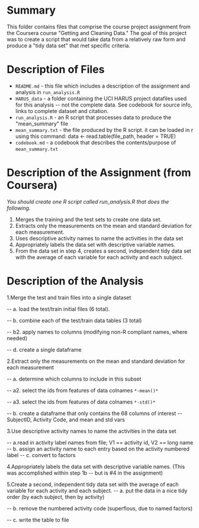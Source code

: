 Summary
========

This folder contains files that comprise the course project assignment from the Coursera course "Getting and Cleaning Data." The goal of this project was to create a script that would take data from a relatively raw form and produce a "tidy data set" that met specific criteria.

# Description of Files

* `README.md` - this file which includes a description of the assignment and analysis in `run_analysis.R`
* `HARUS_data` - a folder containing the UCI HARUS project datafiles used for this analysis -- not the complete data. See codebook for source info, links to complete dataset and citation.
* `run_analysis.R` - an R script that processes data to produce the "mean_summary" file
* `mean_summary.txt` - the file produced by the R script.
  it can be loaded in r using this command:
  data <- read.table(file_path, header = TRUE) 
* `codebook.md` - a codebook that describes the contents/purpose of `mean_summary.txt`

# Description of the Assignment (from Coursera)
*You should create one R script called run_analysis.R that does the following.*

1. Merges the training and the test sets to create one data set.
2. Extracts only the measurements on the mean and standard deviation for each measurement. 
3. Uses descriptive activity names to name the activities in the data set
4. Appropriately labels the data set with descriptive variable names. 
5. From the data set in step 4, creates a second, independent tidy data set with the average of each variable for each activity and each subject.

# Description of the Analysis
1.Merge the test and train files into a single dataset
  
--    a. load the test/train initial files (6 total).

--    b. combine each of the test/train data tables (3 total)

--    b2. apply names to columns (modifying non-R compliant names, where needed)

--    d. create a single dataframe

2.Extract only the measurements on the mean and standard deviation for each measurement

--     a. determine which columns to include in this subset 

--    a2. select the ids from features of data colnames `*-mean()*` 

--    a3. select the ids from features of data colnames `*-std()*`

--    b. create a dataframe that only contains the 68 columns of interest  -- SubjectID, Activity Code, and mean and std vars

3.Use descriptive activity names to name the activities in the data set

--    a.read in activity label names from file; V1 == activity id, V2 == long name
--    b. assign an activity name to each entry based on the activity numbered label
--    c. convert to factors
  
4.Appropriately labels the data set with descriptive variable names.
    (This was accomplished within step 1b -- but is #4 in the assignment)

5.Create a second, independent tidy data set with the average of each variable for each activity and each subject.
 --    a. put the data in a nice tidy order (by each subject, then by activity)

--    b. remove the numbered activity code (superflous, due to named factors)
 
--    c. write the table to file
